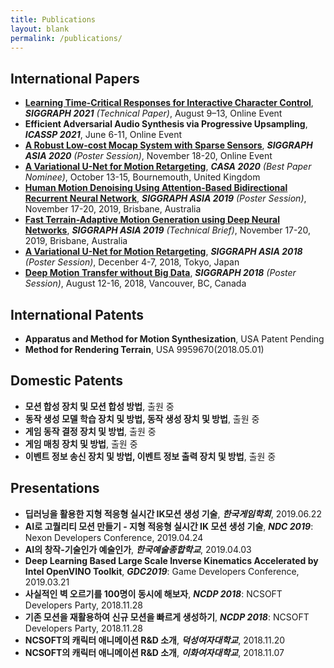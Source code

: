 ```yaml
---
title: Publications
layout: blank
permalink: /publications/
---
```


## International Papers
* [**Learning Time-Critical Responses for Interactive Character Control**](http://mrl.snu.ac.kr/research/ProjectAgile/Agile.html), ***SIGGRAPH 2021*** *(Technical Paper)*, August 9–13, Online Event
* **Efficient Adversarial Audio Synthesis via Progressive Upsampling**, ***ICASSP 2021***, June 6-11, Online Event
* [**A Robust Low-cost Mocap System with Sparse Sensors**](/papers/SIGGRAPH_AISA_ABSTRACT_2020.pdf), ***SIGGRAPH ASIA 2020*** *(Poster Session)*, November 18-20, Online Event
* [**A Variational U-Net for Motion Retargeting**](https://onlinelibrary.wiley.com/doi/abs/10.1002/cav.1947), ***CASA 2020*** *(Best Paper Nominee)*, October 13-15, Bournemouth, United Kingdom
* [**Human Motion Denoising Using Attention-Based Bidirectional Recurrent Neural Network**](https://www.youtube.com/watch?v=-E_CfjWCJ6A), ***SIGGRAPH ASIA 2019*** *(Poster Session)*, November 17-20, 2019, Brisbane, Australia
* [**Fast Terrain-Adaptive Motion Generation using Deep Neural Networks**](https://www.youtube.com/watch?v=4DpwvWe9hOM), ***SIGGRAPH ASIA 2019*** *(Technical Brief)*, November 17-20, 2019, Brisbane, Australia
* [**A Variational U-Net for Motion Retargeting**](https://www.youtube.com/watch?v=Kv2ayFELxHg&t=95s), ***SIGGRAPH ASIA 2018*** *(Poster Session)*, Decenber 4-7, 2018, Tokyo, Japan
* [**Deep Motion Transfer without Big Data**](https://www.youtube.com/watch?v=hrARRDrawIQ&t=15s), ***SIGGRAPH 2018*** *(Poster Session)*, August 12-16, 2018, Vancouver, BC, Canada

## International Patents
* **Apparatus and Method for Motion Synthesization**, USA Patent Pending
* **Method for Rendering Terrain**, USA 9959670(2018.05.01)

## Domestic Patents
* **모션 합성 장치 및 모션 합성 방법**, 출원 중
* **동작 생성 모델 학습 장치 및 방법, 동작 생성 장치 및 방법**, 출원 중
* **게임 동작 결정 장치 및 방법**, 출원 중
* **게임 매칭 장치 및 방법**, 출원 중
* **이벤트 정보 송신 장치 및 방법, 이벤트 정보 출력 장치 및 방법**, 출원 중

## Presentations
* **딥러닝을 활용한 지형 적응형 실시간 IK모션 생성 기술**, ***한국게임학회***, 2019.06.22
* **AI로 고퀄리티 모션 만들기 - 지형 적응형 실시간 IK 모션 생성 기술**, ***NDC 2019***: Nexon Developers Conference, 2019.04.24
* **AI의 창작-기술인가 예술인가**, ***한국예술종합학교***, 2019.04.03
* **Deep Learning Based Large Scale Inverse Kinematics Accelerated by Intel OpenVINO Toolkit**, ***GDC2019***: Game Developers Conference, 2019.03.21
* **사실적인 벽 오르기를 100명이 동시에 해보자**, ***NCDP 2018***: NCSOFT Developers Party, 2018.11.28
* **기존 모션을 재활용하여 신규 모션을 빠르게 생성하기**, ***NCDP 2018***: NCSOFT Developers Party, 2018.11.28
* **NCSOFT의 캐릭터 애니메이션 R&D 소개**, ***덕성여자대학교***, 2018.11.20
* **NCSOFT의 캐릭터 애니메이션 R&D 소개**, ***이화여자대학교***, 2018.11.07
